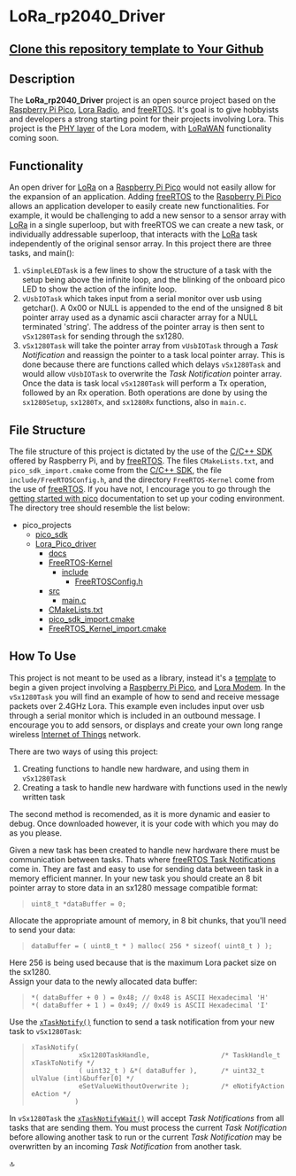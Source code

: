 # LoRa_rp2040_Driver

## [Clone this repository template to Your Github](https://github.com/new?template_name=Lora_Pico_Driver&template_owner=cschorn01)

<!-- [![Top Langs](https://github-readme-stats.vercel.app/api/top-langs/?username=cschorn01&layout=compact&theme=dark)](https://github.com/cschorn01/Lora_Pico_Driver) -->

## Description

The **LoRa_rp2040_Driver** project is an open source project based on the [Raspberry Pi Pico](https://www.raspberrypi.com/products/raspberry-pi-pico/), 
[Lora Radio](https://www.semtech.com/products/wireless-rf/lora-connect/sx1280), and [freeRTOS](https://www.freertos.org/). It's goal is to give hobbyists and developers a strong starting point for their projects involving Lora. This project is the [PHY layer](https://lora-developers.semtech.com/documentation/tech-papers-and-guides/lora-and-lorawan) of the Lora modem, with [LoRaWAN](https://lora-developers.semtech.com/documentation/tech-papers-and-guides/lora-and-lorawan) functionality coming soon.

## Functionality
An open driver for [LoRa](https://www.semtech.com/products/wireless-rf/lora-connect/sx1280) on a [Raspberry Pi Pico](https://www.raspberrypi.com/products/raspberry-pi-pico/) would not easily allow for the expansion of an application.
Adding [freeRTOS](https://www.freertos.org/) to the [Raspberry Pi Pico](https://www.raspberrypi.com/products/raspberry-pi-pico/) allows an application developer to easily create new functionalities.
For example, it would be challenging to add a new sensor to a sensor array with [LoRa](https://www.semtech.com/products/wireless-rf/lora-connect/sx1280) in a single 
superloop, but with freeRTOS we can create a new task, or individually addressable superloop, that interacts
with the [LoRa](https://www.semtech.com/products/wireless-rf/lora-connect/sx1280) task independently of the original sensor array. In this project there are three tasks, 
and main():
1. `vSimpleLEDTask` is a few lines to show 
the structure of a task with the setup being above the infinite loop, and the blinking of the onboard pico
LED to show the action of the infinite loop.
2. `vUsbIOTask` which takes input from a serial monitor over usb using getchar(). A 0x00 or NULL is 
appended to the end of the unsigned 8 bit pointer array used as a dynamic ascii character array for a NULL terminated 'string'. 
The address of the pointer array is then sent to `vSx1280Task` for sending through the sx1280.
3. `vSx1280Task` will take the pointer array from `vUsbIOTask` through a *Task Notification* and reassign the pointer to a 
task local pointer array. This is done
because there are functions called which delays `vSx1280Task` and would allow `vUsbIOTask` to overwrite the *Task Notification* pointer array.
Once the data is task local `vSx1280Task` will perform a Tx operation, followed by an Rx operation. Both operations are done by using the 
`sx1280Setup`, `sx1280Tx`, and `sx1280Rx` functions, also in `main.c`.

## File Structure
The file structure of this project is dictated by the use of the [C/C++ SDK](https://datasheets.raspberrypi.com/pico/raspberry-pi-pico-c-sdk.pdf) offered by Raspberry Pi, and by [freeRTOS](https://www.freertos.org/). The files `CMakeLists.txt`, and `pico_sdk_import.cmake` come from the [C/C++ SDK](https://datasheets.raspberrypi.com/pico/raspberry-pi-pico-c-sdk.pdf), the file `include/FreeRTOSConfig.h`, and the directory `FreeRTOS-Kernel` come from the use of [freeRTOS](https://www.freertos.org/). If you have not, I encourage you to go through the [getting started with pico](https://datasheets.raspberrypi.com/pico/getting-started-with-pico.pdf) documentation to set up your coding environment. The directory tree should resemble the list below:
- pico_projects
  - [pico_sdk](https://github.com/raspberrypi/pico-sdk)
  - [Lora_Pico_driver](https://github.com/cschorn01/LoRa_rp2040_Driver/) 
    - [docs](https://github.com/cschorn01/Lora_Pico_Driver/tree/main/docs)  
    - [FreeRTOS-Kernel](https://github.com/FreeRTOS/FreeRTOS-Kernel)
      - [include](https://github.com/cschorn01/Lora_Pico_Driver/tree/main/FreeRTOS-Kernel/include)  
        - [FreeRTOSConfig.h](https://github.com/cschorn01/Lora_Pico_Driver/blob/main/FreeRTOS-Kernel/include/FreeRTOSConfig.h) 
    - [src](https://github.com/cschorn01/Lora_Pico_Driver/tree/main/src)  
      - [main.c](https://github.com/cschorn01/Lora_Pico_Driver/blob/main/src/main.c)  
    - [CMakeLists.txt](https://github.com/cschorn01/Lora_Pico_Driver/blob/main/CMakeLists.txt)  
    - [pico_sdk_import.cmake](https://github.com/cschorn01/Lora_Pico_Driver/blob/main/pico_sdk_import.cmake)
    - [FreeRTOS_Kernel_import.cmake](https://github.com/cschorn01/Lora_Pico_Driver/blob/main/FreeRTOS_Kernel_import.cmake)

## How To Use
This project is not meant to be used as a library, instead it's a [template](https://github.com/new?template_name=Lora_Pico_Driver&template_owner=cschorn01) to begin a given project involving a [Raspberry Pi Pico](https://www.raspberrypi.com/products/raspberry-pi-pico/), and [Lora Modem](https://www.semtech.com/products/wireless-rf/lora-connect/sx1280). In the `vSx1280Task` you will find an example of how to send and receive message packets over 2.4GHz Lora. This example even includes input over usb through a serial monitor which is included in an outbound message. I encourage you to add sensors, or displays and create your own long range wireless [Internet of Things](https://en.wikipedia.org/wiki/Internet_of_things) network.  

There are two ways of using this project:  
1. Creating functions to handle new hardware, and using them in `vSx1280Task`
2. Creating a task to handle new hardware with functions used in the newly written task
  
The second method is recomended, as it is more dynamic and easier to debug. Once downloaded however, it is your code with which you may do as you please.  
  
Given a new task has been created to handle new hardware there must be communication between tasks. Thats where [freeRTOS Task Notifications](https://www.freertos.org/RTOS-task-notifications.html) come in. They are fast and easy to use for sending data between task in a memory efficient manner. In your new task you should create an 8 bit pointer array to store data in an sx1280 message compatible format:  
  
>```
> uint8_t *dataBuffer = 0;
> ```  
  
Allocate the appropriate amount of memory, in 8 bit chunks, that you'll need to send your data:  
  
> ```
> dataBuffer = ( uint8_t * ) malloc( 256 * sizeof( uint8_t ) );
> ```  
  
Here 256 is being used because that is the maximum Lora packet size on the sx1280.  
Assign your data to the newly allocated data buffer:  
  
>```
>*( dataBuffer + 0 ) = 0x48; // 0x48 is ASCII Hexadecimal 'H' 
>*( dataBuffer + 1 ) = 0x49; // 0x49 is ASCII Hexadecimal 'I'
>```

Use the [`xTaskNotify()`](https://www.freertos.org/xTaskNotify.html) function to send a task notification from your new task to `vSx1280Task`:

> ```
> xTaskNotify(  
>             xSx1280TaskHandle,                  /* TaskHandle_t xTaskToNotify */  
>             ( uint32_t ) &*( dataBuffer ),      /* uint32_t ulValue (int)&buffer[0] */  
>             eSetValueWithoutOverwrite );        /* eNotifyAction eAction */  
>            )
> ```
  
In `vSx1280Task` the [`xTaskNotifyWait()`](https://www.freertos.org/xTaskNotifyWait.html) will accept *Task Notifications* from all tasks that are sending them. You must process the current *Task Notification* before allowing another task to run or the current *Task Notification* may be overwritten by an incoming *Task Notification* from another task.

🔝
